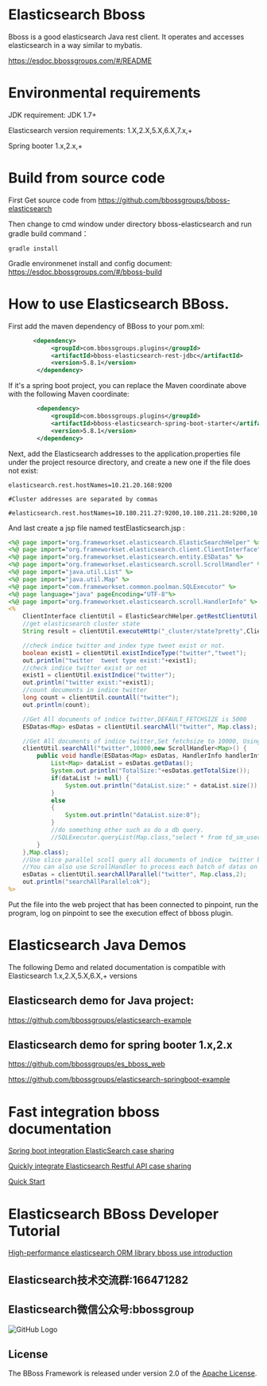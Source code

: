 # Elasticsearch Bboss

Bboss is a good elasticsearch Java rest client. It operates and accesses elasticsearch in a way similar to mybatis.

<https://esdoc.bbossgroups.com/#/README>

# Environmental requirements

JDK requirement: JDK 1.7+

Elasticsearch version requirements: 1.X,2.X,5.X,6.X,7.x,+

Spring booter 1.x,2.x,+

# Build from source code
First Get source code from https://github.com/bbossgroups/bboss-elasticsearch

Then change to cmd window under directory bboss-elasticsearch and run gradle build command：

```
gradle install
```

Gradle environmenet install and config document: https://esdoc.bbossgroups.com/#/bboss-build

# How to use Elasticsearch BBoss.

First add the maven dependency of BBoss to your pom.xml:

```xml
       <dependency>
            <groupId>com.bbossgroups.plugins</groupId>
            <artifactId>bboss-elasticsearch-rest-jdbc</artifactId>
            <version>5.8.1</version>
        </dependency>
```

If it's a spring boot project, you can replace the Maven coordinate above with the following Maven coordinate:

```xml
        <dependency>
            <groupId>com.bbossgroups.plugins</groupId>
            <artifactId>bboss-elasticsearch-spring-boot-starter</artifactId>
            <version>5.8.1</version>
        </dependency>
```



Next, add the Elasticsearch addresses to the application.properties file under the project resource directory, and create a new one if the file does not exist:

```properties
elasticsearch.rest.hostNames=10.21.20.168:9200

#Cluster addresses are separated by commas

#elasticsearch.rest.hostNames=10.180.211.27:9200,10.180.211.28:9200,10.180.211.29:9200
```
And last  create a jsp file named testElasticsearch.jsp :

```jsp
<%@ page import="org.frameworkset.elasticsearch.ElasticSearchHelper" %>
<%@ page import="org.frameworkset.elasticsearch.client.ClientInterface" %>
<%@ page import="org.frameworkset.elasticsearch.entity.ESDatas" %>
<%@ page import="org.frameworkset.elasticsearch.scroll.ScrollHandler" %>
<%@ page import="java.util.List" %>
<%@ page import="java.util.Map" %>
<%@ page import="com.frameworkset.common.poolman.SQLExecutor" %>
<%@ page language="java" pageEncoding="UTF-8"%>
<%@ page import="org.frameworkset.elasticsearch.scroll.HandlerInfo" %>
<%
	ClientInterface clientUtil = ElasticSearchHelper.getRestClientUtil();
	//get elasticsearch cluster state
	String result = clientUtil.executeHttp("_cluster/state?pretty",ClientInterface.HTTP_GET);

	//check indice twitter and index type tweet exist or not.
	boolean exist1 = clientUtil.existIndiceType("twitter","tweet");
	out.println("twitter  tweet type exist:"+exist1);
	//check indice twitter exist or not
	exist1 = clientUtil.existIndice("twitter");
	out.println("twitter exist:"+exist1);
	//count documents in indice twitter
	long count = clientUtil.countAll("twitter");
	out.println(count);

	//Get All documents of indice twitter,DEFAULT_FETCHSIZE is 5000
	ESDatas<Map> esDatas = clientUtil.searchAll("twitter", Map.class);

	//Get All documents of indice twitter,Set fetchsize to 10000, Using ScrollHandler to process each batch of datas.
	clientUtil.searchAll("twitter",10000,new ScrollHandler<Map>() {
		public void handle(ESDatas<Map> esDatas, HandlerInfo handlerInfo) throws Exception {
			List<Map> dataList = esDatas.getDatas();
			System.out.println("TotalSize:"+esDatas.getTotalSize());
			if(dataList != null) {
				System.out.println("dataList.size:" + dataList.size());
			}
			else
			{
				System.out.println("dataList.size:0");
			}
			//do something other such as do a db query.
			//SQLExecutor.queryList(Map.class,"select * from td_sm_user");
		}
	},Map.class);
    //Use slice parallel scoll query all documents of indice  twitter by 2 thread tasks. DEFAULT_FETCHSIZE is 5000
	//You can also use ScrollHandler to process each batch of datas on your own.
	esDatas = clientUtil.searchAllParallel("twitter", Map.class,2);
	out.println("searchAllParallel:ok");
%>

```

Put the file into the web project that has been connected to pinpoint, run the program, log on pinpoint to see the execution effect of bboss plugin.

# Elasticsearch Java Demos
The following Demo and related documentation is compatible with Elasticsearch 1.x,2.X,5.X,6.X,+ versions
## Elasticsearch demo for Java project:
https://github.com/bbossgroups/elasticsearch-example
## Elasticsearch demo for spring booter 1.x,2.x
https://github.com/bbossgroups/es_bboss_web

https://github.com/bbossgroups/elasticsearch-springboot-example

# Fast integration bboss documentation
[Spring boot integration ElasticSearch case sharing](https://esdoc.bbossgroups.com/#/spring-booter-with-bboss)

[Quickly integrate Elasticsearch Restful API case sharing](https://esdoc.bbossgroups.com/#/common-project-with-bboss)

[Quick Start](https://esdoc.bbossgroups.com/#/quickstart)

# Elasticsearch BBoss Developer Tutorial

[High-performance elasticsearch ORM library bboss use introduction](https://esdoc.bbossgroups.com/#/development)

 

## Elasticsearch技术交流群:166471282 

## Elasticsearch微信公众号:bbossgroup   
![GitHub Logo](https://static.oschina.net/uploads/space/2017/0617/094201_QhWs_94045.jpg)

## License

The BBoss Framework is released under version 2.0 of the [Apache License][].

[Apache License]: http://www.apache.org/licenses/LICENSE-2.0